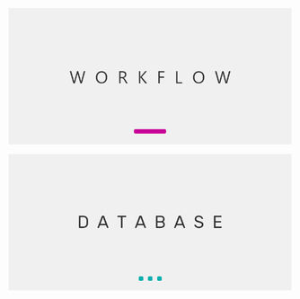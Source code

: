 [![Workflow](/Workflow.png)](https://github.com/2uj1m28ohz/Workflow)

[![Database](/Database.png)](https://github.com/2uj1m28ohz/Database)
